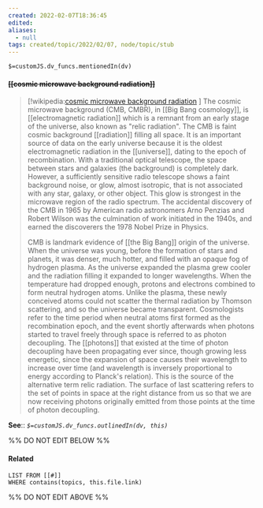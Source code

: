 ```yaml
---
created: 2022-02-07T18:36:45 
edited: 
aliases:
  - null
tags: created/topic/2022/02/07, node/topic/stub
---
```

`$=customJS.dv_funcs.mentionedIn(dv)`

#### <s class="topic-title">[[cosmic microwave background radiation]]</s> 

> [!wikipedia:[cosmic microwave background radiation](https://en.wikipedia.org/wiki/Cosmic%20microwave%20background) ]
> The cosmic microwave background (CMB, CMBR), in [[Big Bang cosmology]], is [[electromagnetic radiation]] which is a remnant from an early stage of the universe, also known as "relic radiation". The CMB is faint cosmic background [[radiation]] filling all space. It is an important source of data on the early universe because it is the oldest electromagnetic radiation in the [[universe]], dating to the epoch of recombination. With a traditional optical telescope, the space between stars and galaxies (the background) is completely dark. However, a sufficiently sensitive radio telescope shows a faint background noise, or glow, almost isotropic, that is not associated with any star, galaxy, or other object. This glow is strongest in the microwave region of the radio spectrum. The accidental discovery of the CMB in 1965 by American radio astronomers Arno Penzias and Robert Wilson was the culmination of work initiated in the 1940s, and earned the discoverers the 1978 Nobel Prize in Physics.
> 
> CMB is landmark evidence of [[the Big Bang]] origin of the universe. When the universe was young, before the formation of stars and planets, it was denser, much hotter, and filled with an opaque fog of hydrogen plasma. As the universe expanded the plasma grew cooler and the radiation filling it expanded to longer wavelengths. When the temperature had dropped enough, protons and electrons combined to form neutral hydrogen atoms. Unlike the plasma, these newly conceived atoms could not scatter the thermal radiation by Thomson scattering, and so the universe became transparent. Cosmologists refer to the time period when neutral atoms first formed as the recombination epoch, and the event shortly afterwards when photons started to travel freely through space is referred to as photon decoupling. The [[photons]] that existed at the time of photon decoupling have been propagating ever since, though growing less energetic, since the expansion of space causes their wavelength to increase over time (and wavelength is inversely proportional to energy according to Planck's relation). This is the source of the alternative term relic radiation. The surface of last scattering refers to the set of points in space at the right distance from us so that we are now receiving photons originally emitted from those points at the time of photon decoupling.
> 
**See**::
*`$=customJS.dv_funcs.outlinedIn(dv, this)`*

%% DO NOT EDIT BELOW %%

#### Related 

```dataview
LIST FROM [[#]]
WHERE contains(topics, this.file.link)
```
%% DO NOT EDIT ABOVE %%
